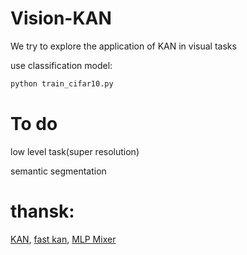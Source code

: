 # Vision-KAN
We try to explore the application of KAN in visual tasks



use classification model:
```bash
python train_cifar10.py
```

# To do
low level task(super resolution)

semantic segmentation

# thansk:
[KAN](https://github.com/KindXiaoming/pykan),
[fast kan](https://github.com/ZiyaoLi/fast-kan),
[MLP Mixer](https://github.com/lucidrains/mlp-mixer-pytorch)
